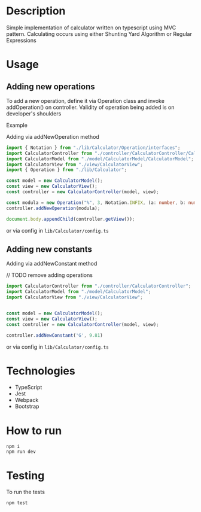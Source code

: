 # Description

Simple implementation of calculator written on typescript using MVC pattern. Calculating occurs using either Shunting Yard Algorithm or Regular Expressions

# Usage

## Adding new operations

To add a new operation, define it via Operation class
and invoke addOperation() on controller.
Validity of operation being added is on developer's shoulders

Example

Adding via addNewOperation method

```ts
import { Notation } from "./lib/Calculator/Operation/interfaces";
import CalculatorController from "./controller/CalculatorController/CalculatorController";
import CalculatorModel from "./model/CalculatorModel/CalculatorModel";
import CalculatorView from "./view/CalculatorView";
import { Operation } from "./lib/Calculator";

const model = new CalculatorModel();
const view = new CalculatorView();
const controller = new CalculatorController(model, view);

const modula = new Operation("%", 3, Notation.INFIX, (a: number, b: number) => a % b);
controller.addNewOperation(modula);

document.body.appendChild(controller.getView());
```

or via config in `lib/Calculator/config.ts`

## Adding new constants

Adding via addNewConstant method

// TODO remove adding operations
```ts
import CalculatorController from "./controller/CalculatorController";
import CalculatorModel from "./model/CalculatorModel";
import CalculatorView from "./view/CalculatorView";


const model = new CalculatorModel();
const view = new CalculatorView();
const controller = new CalculatorController(model, view);

controller.addNewConstant('G', 9.81)
```

or via config in `lib/Calculator/config.ts`

# Technologies

- TypeScript
- Jest
- Webpack
- Bootstrap

# How to run

```
npm i
npm run dev
```

# Testing

To run the tests

```
npm test
```
